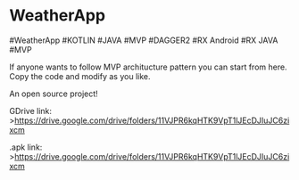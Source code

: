 # WeatherApp
#WeatherApp #KOTLIN #JAVA #MVP #DAGGER2 #RX Android #RX JAVA #MVP

If anyone wants to follow MVP architucture pattern you can start from here. Copy the code and modify as you like.

An open source project!


GDrive link: >https://drive.google.com/drive/folders/11VJPR6kqHTK9VpT1lJEcDJIuJC6zixcm

.apk link: >https://drive.google.com/drive/folders/11VJPR6kqHTK9VpT1lJEcDJIuJC6zixcm

